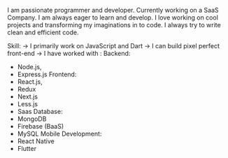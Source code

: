 I am passionate programmer and developer. Currently working on a SaaS Company. I am always eager to learn and develop. I love working on cool projects and transforming my imaginations in to code. I always try to write clean and efficient code.

Skill: 
-> I primarily work on JavaScript and Dart
-> I can build pixel perfect front-end
-> I have worked with : 
 Backend:
 * Node.js, 
 * Express.js
 Frontend:
 * React.js, 
 * Redux
 * Next.js
 * Less.js
 * Saas
 Database:
 * MongoDB
 * Firebase (BaaS)
 * MySQL
 Mobile Development:
 * React Native 
 * Flutter
